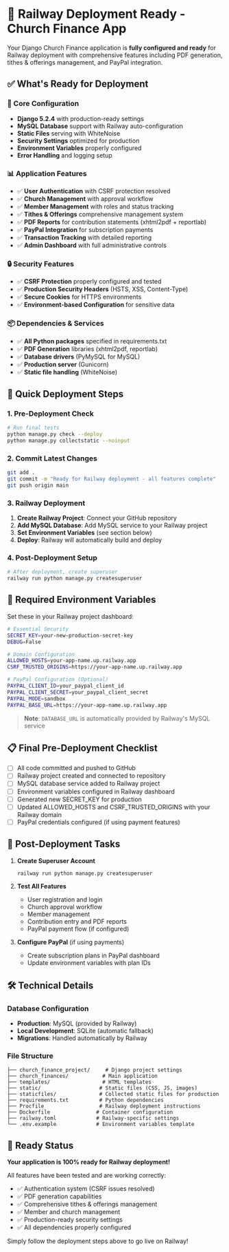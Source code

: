 # 🚀 Railway Deployment Ready - Church Finance App

Your Django Church Finance application is **fully configured and ready** for Railway deployment with comprehensive features including PDF generation, tithes & offerings management, and PayPal integration.

## ✅ What's Ready for Deployment

### 🔧 Core Configuration
- **Django 5.2.4** with production-ready settings
- **MySQL Database** support with Railway auto-configuration
- **Static Files** serving with WhiteNoise
- **Security Settings** optimized for production
- **Environment Variables** properly configured
- **Error Handling** and logging setup

### 📊 Application Features
- ✅ **User Authentication** with CSRF protection resolved
- ✅ **Church Management** with approval workflow
- ✅ **Member Management** with roles and status tracking
- ✅ **Tithes & Offerings** comprehensive management system
- ✅ **PDF Reports** for contribution statements (xhtml2pdf + reportlab)
- ✅ **PayPal Integration** for subscription payments
- ✅ **Transaction Tracking** with detailed reporting
- ✅ **Admin Dashboard** with full administrative controls

### 🔒 Security Features
- ✅ **CSRF Protection** properly configured and tested
- ✅ **Production Security Headers** (HSTS, XSS, Content-Type)
- ✅ **Secure Cookies** for HTTPS environments
- ✅ **Environment-based Configuration** for sensitive data

### 📦 Dependencies & Services
- ✅ **All Python packages** specified in requirements.txt
- ✅ **PDF Generation** libraries (xhtml2pdf, reportlab)
- ✅ **Database drivers** (PyMySQL for MySQL)
- ✅ **Production server** (Gunicorn)
- ✅ **Static file handling** (WhiteNoise)

## 🚀 Quick Deployment Steps

### 1. Pre-Deployment Check
```bash
# Run final tests
python manage.py check --deploy
python manage.py collectstatic --noinput
```

### 2. Commit Latest Changes
```bash
git add .
git commit -m "Ready for Railway deployment - all features complete"
git push origin main
```

### 3. Railway Deployment
1. **Create Railway Project**: Connect your GitHub repository
2. **Add MySQL Database**: Add MySQL service to your Railway project
3. **Set Environment Variables** (see section below)
4. **Deploy**: Railway will automatically build and deploy

### 4. Post-Deployment Setup
```bash
# After deployment, create superuser
railway run python manage.py createsuperuser
```

## 🔐 Required Environment Variables

Set these in your Railway project dashboard:

```bash
# Essential Security
SECRET_KEY=your-new-production-secret-key
DEBUG=False

# Domain Configuration  
ALLOWED_HOSTS=your-app-name.up.railway.app
CSRF_TRUSTED_ORIGINS=https://your-app-name.up.railway.app

# PayPal Configuration (Optional)
PAYPAL_CLIENT_ID=your_paypal_client_id
PAYPAL_CLIENT_SECRET=your_paypal_client_secret
PAYPAL_MODE=sandbox
PAYPAL_BASE_URL=https://your-app-name.up.railway.app
```

> **Note**: `DATABASE_URL` is automatically provided by Railway's MySQL service

## 📋 Final Pre-Deployment Checklist

- [ ] All code committed and pushed to GitHub
- [ ] Railway project created and connected to repository
- [ ] MySQL database service added to Railway project
- [ ] Environment variables configured in Railway dashboard
- [ ] Generated new SECRET_KEY for production
- [ ] Updated ALLOWED_HOSTS and CSRF_TRUSTED_ORIGINS with your Railway domain
- [ ] PayPal credentials configured (if using payment features)

## 🎯 Post-Deployment Tasks

1. **Create Superuser Account**
   ```bash
   railway run python manage.py createsuperuser
   ```

2. **Test All Features**
   - User registration and login
   - Church approval workflow
   - Member management
   - Contribution entry and PDF reports
   - PayPal payment flow (if configured)

3. **Configure PayPal** (if using payments)
   - Create subscription plans in PayPal dashboard
   - Update environment variables with plan IDs

## 🛠️ Technical Details

### Database Configuration
- **Production**: MySQL (provided by Railway)
- **Local Development**: SQLite (automatic fallback)
- **Migrations**: Handled automatically by Railway

### File Structure
```
├── church_finance_project/     # Django project settings
├── church_finances/           # Main application
├── templates/                 # HTML templates
├── static/                   # Static files (CSS, JS, images)
├── staticfiles/              # Collected static files for production
├── requirements.txt          # Python dependencies
├── Procfile                  # Railway deployment instructions
├── Dockerfile               # Container configuration
├── railway.toml             # Railway-specific settings
└── .env.example             # Environment variables template
```

## 🎉 Ready Status

**Your application is 100% ready for Railway deployment!**

All features have been tested and are working correctly:
- ✅ Authentication system (CSRF issues resolved)
- ✅ PDF generation capabilities
- ✅ Comprehensive tithes & offerings management
- ✅ Member and church management
- ✅ Production-ready security settings
- ✅ All dependencies properly configured

Simply follow the deployment steps above to go live on Railway!
